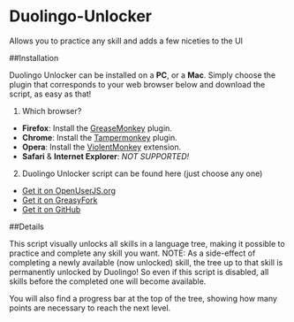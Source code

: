 # Duolingo-Unlocker
Allows you to practice any skill and adds a few niceties to the UI

##Installation

Duolingo Unlocker can be installed on a **PC**, or a **Mac**.
Simply choose the plugin that corresponds to your web browser below and download the script, as easy as that!

1. Which browser?
  - **Firefox**: Install the [GreaseMonkey](https://addons.mozilla.org/en-US/firefox/addon/greasemonkey/) plugin.
  - **Chrome**: Install the [Tampermonkey](https://chrome.google.com/webstore/detail/tampermonkey/dhdgffkkebhmkfjojejmpbldmpobfkfo?hl=en) plugin.
  - **Opera**: Install the [ViolentMonkey](https://addons.opera.com/en/extensions/details/violent-monkey/) extension.
  - **Safari** & **Internet Explorer**: *NOT SUPPORTED!*


2. Duolingo Unlocker script can be found here (just choose any one)
  - [Get it on OpenUserJS.org](https://openuserjs.org/install/noplanman/Duolingo_Unlocker.user.js)
  - [Get it on GreasyFork](https://greasyfork.org/en/scripts/22147-duolingo-unlocker/code/Duolingo%20Unlocker.user.js)
  - [Get it on GitHub](https://raw.githubusercontent.com/noplanman/Duolingo-Unlocker/master/Duolingo_Unlocker.user.js)

##Details

This script visually unlocks all skills in a language tree, making it possible to practice and complete any skill you want.
NOTE: As a side-effect of completing a newly available (now unlocked) skill, the tree up to that skill is permanently unlocked by Duolingo! So even if this script is disabled, all skills before the completed one will become available.

You will also find a progress bar at the top of the tree, showing how many points are necessary to reach the next level.
